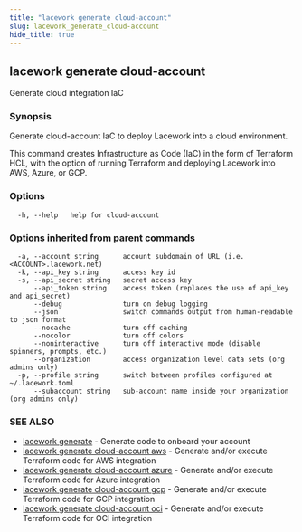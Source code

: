 ```yaml
---
title: "lacework generate cloud-account"
slug: lacework_generate_cloud-account
hide_title: true
---
```


## lacework generate cloud-account

Generate cloud integration IaC

### Synopsis

Generate cloud-account IaC to deploy Lacework into a cloud environment.

This command creates Infrastructure as Code (IaC) in the form of Terraform HCL, with the option of running
Terraform and deploying Lacework into AWS, Azure, or GCP.


### Options

```
  -h, --help   help for cloud-account
```

### Options inherited from parent commands

```
  -a, --account string      account subdomain of URL (i.e. <ACCOUNT>.lacework.net)
  -k, --api_key string      access key id
  -s, --api_secret string   secret access key
      --api_token string    access token (replaces the use of api_key and api_secret)
      --debug               turn on debug logging
      --json                switch commands output from human-readable to json format
      --nocache             turn off caching
      --nocolor             turn off colors
      --noninteractive      turn off interactive mode (disable spinners, prompts, etc.)
      --organization        access organization level data sets (org admins only)
  -p, --profile string      switch between profiles configured at ~/.lacework.toml
      --subaccount string   sub-account name inside your organization (org admins only)
```

### SEE ALSO

* [lacework generate](lacework_generate.md)	 - Generate code to onboard your account
* [lacework generate cloud-account aws](lacework_generate_cloud-account_aws.md)	 - Generate and/or execute Terraform code for AWS integration
* [lacework generate cloud-account azure](lacework_generate_cloud-account_azure.md)	 - Generate and/or execute Terraform code for Azure integration
* [lacework generate cloud-account gcp](lacework_generate_cloud-account_gcp.md)	 - Generate and/or execute Terraform code for GCP integration
* [lacework generate cloud-account oci](lacework_generate_cloud-account_oci.md)	 - Generate and/or execute Terraform code for OCI integration

